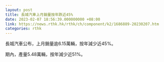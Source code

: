 ```yaml
---
layout: post
title: 長城汽車上月銷量按年跌近45%
date: 2023-02-07 18:56:39.000000000 +08:00
link: https://news.rthk.hk/rthk/ch/component/k2/1686889-20230207.htm
categories: rthk
---
```


長城汽車公布，上月銷量逾6.15萬輛，按年減少近45%。

期內，產量5.48萬輛，按年減少近51%。
